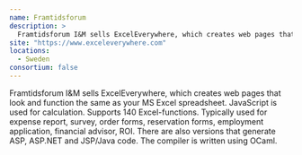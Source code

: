 ```yaml
---
name: Framtidsforum
description: > 
  Framtidsforum I&M sells ExcelEverywhere, which creates web pages that look and function the same as your MS Excel spreadsheet
site: "https://www.exceleverywhere.com"
locations: 
  - Sweden
consortium: false
---
```


Framtidsforum I&M sells ExcelEverywhere, which creates web pages that look and function the same as your MS Excel spreadsheet. JavaScript is used for calculation. Supports 140 Excel-functions. Typically used for expense report, survey, order forms, reservation forms, employment application, financial advisor, ROI. There are also versions that generate ASP, ASP.NET and JSP/Java code. The compiler is written using OCaml.
